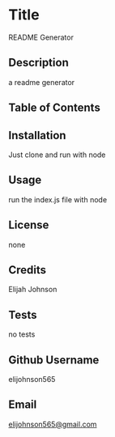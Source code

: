 
# Title
README Generator

## Description
a readme generator

## Table of Contents


## Installation
Just clone and run with node

## Usage
run the index.js file with node

## License
none

## Credits
Elijah Johnson

## Tests
no tests

## Github Username
elijohnson565

## Email
elijohnson565@gmail.com
    